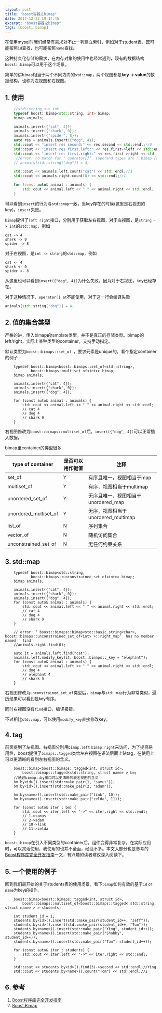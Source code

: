 ```yaml
---
layout: post
title: "boost容器之bimap"
date: 2017-12-23 19:14:46
excerpt: "boost容器之bimap"
tags: [boost, bimap]
---
```


在使用mysql时我们经常有需求对不止一列建立索引，例如对于student表，既可能按照`id`查找，也可能按照`name`查找。

这种持久化存储的需求，在内存对象的使用中也经常遇到，现有的数据结构`boost::bimap`可以用于这个场景。

简单的讲`bimap`相当于两个不同方向的`std::map`，两个视图都是**key -> value**的数据结构，也称为左视图和右视图。

<!--more-->

## 1. 使用

```cpp
    //std::string <-> int
    typedef boost::bimap<std::string, int> bimap;
    bimap animals;

    animals.insert({"cat", 4});
    animals.insert({"shark", 0});
    animals.insert({"spider", 8});
    auto res = animals.insert({"dog", 4});
    std::cout << "insert res second:" << res.second << std::endl;//0
    std::cout << "insert res first.left:" << res.first->left << std::endl;//cat
    std::cout << "insert res first.right:" << res.first->right << std::endl;//4
     //error: no match for ‘ operator[]’  (operand types are ‘ bimap {aka boost::bimaps::bimap<std::basic_string<char>, int>}’  and ‘ std::string {aka std::basic_string<char>}’ )
    // animals[std::string("dog")] = 4;

    std::cout << animals.left.count("cat") << std::endl;//1
    std::cout << animals.right.count(8) << std::endl;//1

    for (const auto& animal : animals) {
        std::cout << animal.left << " " << animal.right << std::endl;
    }
```

可以看到`insert`的行为与`std::map`一致，当key存在的时候(这里是右视图的key)，`insert`失败。

`bimap`提供了`left right`接口，分别用于获取左右视图，对于左视图，是`string -> int`的`std::map`，例如

```
cat -> 4
shark -> 0
spider -> 8
```

对于右视图，是`int -> string`的`std::map`，例如

```
cat <- 4
shark <- 0
spider <- 8
```

从这里也可以看到`insert({"dog", 4})`为什么失败，因为对于右视图，key已经存在。

对于这种情况下，`operator[] at`不能使用，对于这一行会编译失败

```cpp
animals[std::string("dog")] = 4;
```

## 2. 值的集合类型

严格的讲，传入bimap的template类型，并不是真正的存储类型。bimap的left/right，实际上某种类型的container，支持手动指定。

默认类型为`boost::bimaps::set_of `，要求元素是unique的，看个指定container的例子

```
    typedef boost::bimap<boost::bimaps::set_of<std::string>,
            boost::bimaps::multiset_of<int>> bimap;
    bimap animals;

    animals.insert({"cat", 4});
    animals.insert({"shark", 0});
    animals.insert({"dog", 4});

    for (const auto& animal : animals) {
        std::cout << animal.left << " " << animal.right << std::endl;
        // cat 4
        // dog 4
        // shark 0
    }
```

右视图修改为`boost::bimaps::multiset_of`后，`insert({"dog", 4})`可以正常插入数据。

bimap里container的类型很多

|type of container  |是否可以用作键值 |注释  |
|--|--|--|
|set_of  |Y  |有序且唯一，视图相当于map  |
|multiset_of  |Y  |有序，视图相当于multimap  |
|unordered_set_of  |Y  |无序且唯一，视图相当于unordered_map  |
|unordered_multiset_of  |Y  |无序，视图相当于unordered_multimap  |
|list_of  |N  |序列集合  |
|vector_of  |N  |随机访问集合  |
|unconstrained_set_of  |N  |无任何约束关系  |

## 3. std::map

```
    typedef boost::bimap<std::string,
            boost::bimaps::unconstrained_set_of<int>> bimap;
    bimap animals;

    animals.insert({"cat", 4});
    animals.insert({"shark", 0});
    animals.insert({"dog", 4});
    for (const auto& animal : animals) {
        std::cout << animal.left << " " << animal.right << std::endl;
        // cat 4
        // dog 4
        // shark 0
    }

    // error: ‘ boost::bimaps::bimap<std::basic_string<char>, boost::bimaps::unconstrained_set_of<int> >::right_map’  has no member named ‘ find’
    //animals.right.find(0);

    auto it = animals.left.find("cat");
    animals.left.modify_key(it, boost::bimaps::_key = "elephant");
    for (const auto& animal : animals) {
        std::cout << animal.left << " " << animal.right << std::endl;
        // dog 4
        // elephant 4
        // shark 0
    }
```

右视图修改为`unconstrained_set_of`类型后，`bimap`与`std::map`行为非常类似，遍历结果可以看到是key有序。

同时右视图没有`find`接口，编译报错。

不过相比`std::map`，可以使用`modify_key`直接修改key。

## 4. tag

前面提到了左视图、右视图分别用`bimap.left` `bimap.right`来访问，为了提高易用性，boost提供了`bimaps::tagged`类给左右视图在语法层面上贴tag，在使用上可以更清晰的看到左右视图的含义。

```
    boost::bimap<boost::bimaps::tagged<int, struct id>,
        boost::bimaps::tagged<std::string, struct name> > bm;
    //通过bimap::by接口可以更清晰的表名视图的含义
    bm.by<id>().insert(std::make_pair(1, "samus"));
    bm.by<id>().insert(std::make_pair(2, "adam"));

    bm.by<name>().insert(std::make_pair("link", 10));
    bm.by<name>().insert(std::make_pair("zelda", 11));

    for (const auto& iter : bm) {
        std::cout << iter.left << "->" << iter.right << std::endl;
        // 1->samus
        // 2->adam
        // 10->link
        // 11->zelda
    }
```

`boost::bimap`在引入不同类型的container后，组件变得非常复杂。在实际应用时，可以灵活使用，我使用的也并不全面，经验不多。本文大部分也是参考的[Boost程序库完全开发指南](https://book.douban.com/subject/26320630/)一文，有兴趣的读者建议深入阅读下。

## 5. 一个使用的例子

回到我们最开始的关于students表的使用场景，看下`bimap`如何有效的基于`id` or `name`为key的操作。

```
    boost::bimap<boost::bimaps::tagged<int, struct id>,
        boost::bimaps::multiset_of<boost::bimaps::tagged< std::string, struct name> > > students;

    int student_id = 1;
    students.by<id>().insert(std::make_pair(student_id++, "Jeff"));
    students.by<id>().insert(std::make_pair(student_id++, "Tom"));
    students.by<name>().insert(std::make_pair("Ying", student_id++));
    students.by<name>().insert(std::make_pair("Shabby", student_id++));
    students.by<name>().insert(std::make_pair("Tom", student_id++));

    for (const auto& iter : students) {
        std::cout << iter.left << "->" << iter.right << std::endl;
    }

    std::cout << students.by<id>().find(3)->second << std::endl;//Ying
    std::cout << students.by<name>().count("Tom") << std::endl;//2
```

## 6. 参考

1. [Boost程序库完全开发指南](https://book.douban.com/subject/26320630/)  
2. [Boost.Bimap](https://theboostcpplibraries.com/boost.bimap)  
